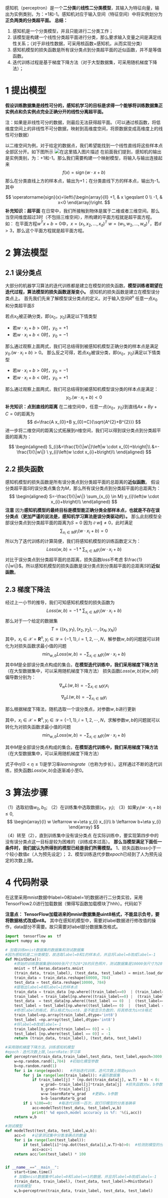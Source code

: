 ﻿

感知机（perceptron）是一个**二分类**的**线性二分类模型**，其输入为特征向量，输出为实例类别，为：+1和-1。感知机对应于输入空间（特征空间）中将实例划分为**正负两类的分类超平面。**
**总结：**

 1. 感知机是一个分类模型，并且只能进行二分类工作；
 2. 该模型是构建一个线性分类超平面进行分类，那么要求输入变量之间是满足线性关系；（对于非线性数据，可采用核函数+感知机，从而实现分类）
 3. 感知机模型的损失函数是所有误分类点到分类超平面的近似函数，并不是等值函数。
  4. 迭代训练过程是基于梯度下降方法（对于大型数据集，可采用随机梯度下降法）；

# 1 提出模型
**假设训练数据集是线性可分的，感知机学习的目标是求得一个能够将训练数据集正实例点和负实例点完全正确分开的线性分离超平面。**

注：如果是非线性可分的数据，则最后无法获得超平面。（可以通过核函数，将低维度空间上的非线性不可分数据，映射到高维度空间，将原数据变成高维度上的线性可分数据）

以二维空间为例，对于给定的数据点，我们希望能找到一个线性直线将这些样本点全部区分开。如下图所示
![在这里插入图片描述](../image/感知机二分类.png)
在前面我们提到，感知机的输出是实例类别，为：+1和-1。那么我们需要构建一个映射模型，将输入与输出连接起来
$$
f(x)=\operatorname{sign}(w \cdot x+b)
$$
那么在分类直线上方的样本点，输出为+1；在分类直线下方的样本点，输出为-1。其中

$$
\operatorname{sign}(x)=\left\{\begin{array}{ll}
+1, & x \geqslant 0 \\
-1, & x<0
\end{array}\right.
$$
**补充知识：超平面**
在日常中，我们所接触到物体是属于二维或者三维空间。那么当空间维度超过3时（不包括三维空间），所构建的平面方程就是超平面方程。如：
在平面方程$w^{T} x+b=0$中，$x=\left(x_{1}, x_{2}, \ldots, x_{d}\right)^{T}$
$w=\left(w_{1}, w_{2}, \ldots, w_{d}\right)^{T}$，若$d>3$，那么这个平面方程就是超平面方程。


# 2 算法模型
## 2.1 误分类点
大部分的机器学习算法的迭代训练都是建立在模型的损失函数。**模型训练者期望在迭代过程，算法模型的损失函数逐渐变小。** 感知机的损失函数是建立在模型误分类点上。
首先我们先来了解模型误分类点的定义。对于输入空间$R^n$ 任意一点$x_{0}$ 和分类超平面$S$

若点$x_{0}$被正确分类，即$(x_{0}，y_{0})$满足以下情类型

 - 若$w \cdot x_{i}+b>0$时，$y_{0}=+1$
 - 若$w \cdot x_{i}+b<0$时，$y_{0}=-1$

那么通过观察上面两式，我们可总结得到被感知机模型正确分类的样本点是满足$y_{0}.(w \cdot x_{i}+b)>0$。
那么反之可得，若点$x_{0}$被误分类，即$(x_{0}，y_{0})$满足以下情类型

 - 若$w \cdot x_{i}+b>0$时，$y_{0}=-1$
 - 若$w \cdot x_{i}+b<0$时，$y_{0}=+1$

那么通过观察上面两式，我们可总结得到被感知机模型误分类的样本点是满足：
$$
y_{0}.(w \cdot x_{i}+b)<0
$$
**补充知识：点到直线的距离**
在二维空间中，任意一点$(x_{0}，y_{0})$到直线$A x+B y+C=0$的距离为
$$
d=\frac{A x_{0}+B y_{0}+C}{\sqrt{A^{2}+B^{2}}}
$$
进一步将二维空间的距离公式拓展到$n$维空间，我们可以得到误分类点到分类超平面的距离为：

$$
\begin{aligned}
S_{i}&=\frac{1}{\|w\|}\left|w \cdot x_{0}+b\right|\\
&=-\frac{1}{\|w\|} \ y_{i}\left(w \cdot x_{i}+b\right)\\
\end{aligned}
$$


## 2.2 损失函数
感知机模型的损失函数是所有误分类点到分类超平面的总距离的**近似函数**。
假设分类超平面$S$的误分类点集合为$M$，那么所有误分类点到分类超平面的总距离为：
$$
\begin{aligned}
S=-\frac{1}{\|w\|} \sum_{x_{i} \in M} y_{i}\left(w \cdot x_{i}+b\right)\\
\end{aligned}
$$
**注意**
因为**感知机模型的最终目标是模型能正确分类全部样本点，也就是不存在误分类点（更加严谨的说法是，感知机学习算法是误分类驱动的）。** 那么此刻模型全部误分类点到分类超平面的距离为$S=0$
因为$\|w\|≠0$，此时满足
$$
\sum_{x_{i} \in M} y_{i}\left(w \cdot x_{i}+b\right)=0
$$
所以为了迭代训练的计算简便，我们将感知机模型的训练函数定义为：
$$
Loss(w, b)=-1*\sum_{x_{i} \in M} y_{i}\left(w \cdot x_{i}+b\right)
$$
对比于误分类点到分类超平面的总距离，损失函数$loss$不考虑 $\frac{1}{\|w\|}$。所以感知机模型的损失函数是误分类点到分类超平面的总距离$S$的**近似函数**。

## 2.3 梯度下降法
经过上一小节的推导，我们可知感知机模型的损失函数为
$$
Loss(w, b)=-1*\sum_{x_{i} \in M} y_{i}\left(w \cdot x_{i}+b\right)
$$
那么对于一个给定的数据集
$$
T=\left\{\left(x_{1}, y_{1}\right),\left(x_{2}, y_{2}\right), \cdots,\left(x_{N}, y_{N}\right)\right\}
$$
其中，$x_{i} \in \mathcal{X}=\mathbf{R}^{n}, y_{i} \in \mathcal{Y}=\{-1,1\}, i=1,2, \cdots, N$，解参数$w,b$的问题就可以转化为对损失函数求最小值的问题
$$
\min _{w, b}  Loss(w, b)=-\sum_{x_{i} \in M} y_{i}\left(w \cdot x_{i}+b\right)
$$
其中$M$是全部误分类点构成的集合。**在模型迭代训练中，我们采用梯度下降方法**（在大型数据集中，可以采用随机梯度下降方法）
损失函数$Loss(w, b)$对$w, b$的偏导数分别为：
$$
\nabla_{w} L(w, b)=-\sum_{x_{i} \in M} y_{i} x_{i}
$$

$$
\nabla_{b} L(w, b)=-\sum_{x_{i} \in M} y_{i}
$$


那么根据梯度下降法，随机选取一个误分类点，对参数$w, b$进行更新

其中，$x_{i} \in \mathcal{X}=\mathbf{R}^{n}, y_{i} \in \mathcal{Y}=\{-1,1\}, i=1,2, \cdots, N$，求解参数$w,b$的问题就可以转化为对损失函数求最小值的问题
$$\min _{w, b}  Loss(w, b)=-\sum_{x_{i} \in M} y_{i}\left(w \cdot x_{i}+b\right)$$

其中$M$是全部误分类点构成的集合。**在模型迭代训练中，我们采用梯度下降方法**（在大型数据集中，可以采用随机梯度下降方法）

式子中$\eta(0<\eta \leqslant 1)$是学习率$learning rate$（也称为步长）。这样通过不断的迭代训练，损失函数$Loss(w, b)$会逐渐减小至0。

# 3 算法步骤
（1）选取初值$w_{0},b_{0}$;
（2）在训练集中选取数据$(x_{i}，y_{i})$;
（3）如果$y_{i}\left(w \cdot x_{i}+b\right) \leqslant 0$,
$$
\begin{array}{l}
w \leftarrow w+\eta y_{i} x_{i}\\
b \leftarrow b+\eta y_{i}
\end{array}
$$
（4）转至（2），直到训练集中没有误分类点
在实际训练中，要实现第四步中的没有误分类点这一目标是较为困难的（训练成本过高）。
**那么当模型满足下面任一条件时，我们就认为所得到的模型已经是我们所需模型。**
1、损失函数$loss$小于一个较小数值$\varepsilon$（人为预先设定）；
2、模型训练迭代步数$epoch$已经到了人为预先设定的次数上限。


# 4 代码附录
在这里采用mnist数据中label=0和label=1的数据进行二分类实验，采用TensorFlow2.0进行加载数据（懒得写函数加载模块了hhh）。代码如下

**注意点：**
**TensorFlow加载进来的mnist数据集是uint8格式，不能显示负号，要将数据格式改成int8。**
其中在感知机模型中，需要对label数据进行修改值的操作，data部分不需要。故只需要对label部分数据集改格式。

```python
import  tensorflow as  tf
import numpy as np

# 加载训练mnist数据集的数据集和测试数据集
#因为感知机是二分类模型，故选取label=0和1的样本点，并且将label=0改成label=-1
def MnistData():
    #原始的训练数据集是60000张尺寸为28*28的灰色照片，测试数据集是10000张尺寸为28*28的灰色照片
    mnist = tf.keras.datasets.mnist
    (train_data, train_label), (test_data, test_label) = mnist.load_data()
    train_data = train_data.reshape(60000, 784)
    test_data = test_data.reshape(10000, 784)
    #提取出label=0和label=1的样本点
    train_data = train_data [np.where((train_label==0)  | (train_label== 1))]
    train_label = train_label[np.where((train_label==0) |  (train_label == 1))]
    test_data  = test_data[np.where((test_label == 0)  |  (test_label== 1))]
    test_label = test_label[np.where((test_label== 0)  |  (test_label == 1))]
    #修改label的格式，默认格式为uint8，是不能显示负数的，将其修改为int8格式
    train_label=np.array(train_label,dtype='int8')
    test_label =np.array(test_label,dtype='int8')
    #将label=0改成label=-1
    train_label[np.where(train_label== 0)] = -1
    test_label [np.where(test_label == 0)] = -1
    return (train_data, train_label), (test_data, test_label)

#采用随机梯度下降方法，训练感知机模型
#epoch：迭代次数上限,learnRate:学习率
def perceptron(train_data,train_label,test_data, test_label,epoch=3000,learnRate=0.5):
    w=np.random.rand(1,784)  #初始化模型参数
    b=np.random.rand(1)
    for i in range(epoch):   #开始迭代训练，迭代次数上限是epoch
        for j in range(len(train_label)): #遍历数据集
            if train_label[j] * (np.dot(train_data[j], w.T) + b) < 0:  # 检测到误分类点
                w_grad=-train_label[j]*train_data[j]  #损失函数对w，b参数的偏导数
                b_grad=-train_label[j]
                w=w-learnRate*w_grad   #更新w，b参数
                b=b-learnRate*b_grad
        if i %100==0:   #每迭代训练一百次，就打印模型的分类准确率
            acc=modelTest(test_data, test_label,w,b)
            print(' %d epoch,model accuracy is %f: '%(i,acc))
    return w,b

#测试模型
def modelTest(test_data, test_label,w,b):
    acc=0   #记录测试集中分类准确点的数量
    for i in range(len(test_label)):
        if test_label[i]*(np.dot(test_data[i],w.T)+b)>0:  #检测到模型的分类准确点
            acc=acc+1
    return acc/len(test_label) * 100


if __name__=="__main__":
    start=time.time()
    # 加载mnist数据集中label=0和label=+1的数据，并且将label=0改成label=-1
    (train_data, train_label), (test_data, test_label)=MnistData()
    #训练模型
    w,b=perceptron(train_data, train_label, test_data, test_label)
```

